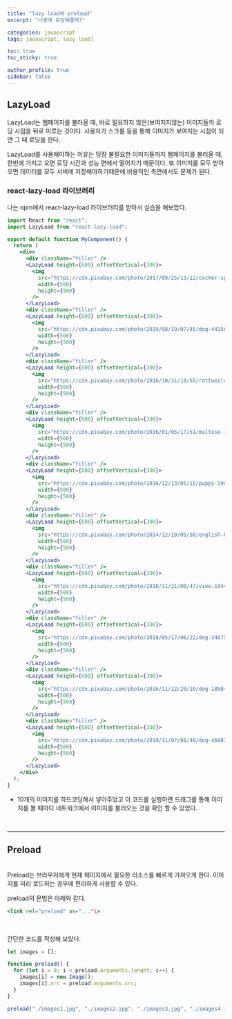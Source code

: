 ```yaml
---
title: "lazy load와 preload"
excerpt: "나중에 로딩해줄래?"

categories: javascript
tags: javascript, lazy load]

toc: true
toc_sticky: true

author_profile: true
sidebar: false
---
```


## LazyLoad

LazyLoad는 웹페이지를 불러올 때, 바로 필요하지 않은(보여지지않는) 이미지들의 로딩 시점을 뒤로 미루는 것이다. 사용자가 스크롤 등을 통해 이미지가 보여지는 시점이 되면 그 때 로딩을 한다.

LazyLoad를 사용해야하는 이유는 당장 불필요한 이미지들까지 웹페이지를 불러올 때, 한번에 가지고 오면 로딩 시간과 성능 면에서 떨어지기 때문이다. 또 이미지를 모두 받아오면 데이터를 모두 서버에 저장해야하기때문에 비용적인 측면에서도 문제가 된다.

### react-lazy-load 라이브러리

나는 npm에서 react-lazy-load 라이브러리를 받아서 실습을 해보았다.

```jsx
import React from "react";
import LazyLoad from "react-lazy-load";

export default function MyComponent() {
  return (
    <div>
      <div className="filler" />
      <LazyLoad height={600} offsetVertical={300}>
        <img
          src="https://cdn.pixabay.com/photo/2017/09/25/13/12/cocker-spaniel-2785074_1280.jpg"
          width={500}
          height={500}
        />
      </LazyLoad>
      <div className="filler" />
      <LazyLoad height={600} offsetVertical={300}>
        <img
          src="https://cdn.pixabay.com/photo/2019/08/19/07/45/dog-4415649_1280.jpg"
          width={500}
          height={500}
        />
      </LazyLoad>
      <div className="filler" />
      <LazyLoad height={600} offsetVertical={300}>
        <img
          src="https://cdn.pixabay.com/photo/2016/10/31/14/55/rottweiler-1785760_1280.jpg"
          width={500}
          height={500}
        />
      </LazyLoad>
      <div className="filler" />
      <LazyLoad height={600} offsetVertical={300}>
        <img
          src="https://cdn.pixabay.com/photo/2016/01/05/17/51/maltese-1123016_1280.jpg"
          width={500}
          height={500}
        />
      </LazyLoad>
      <div className="filler" />
      <LazyLoad height={600} offsetVertical={300}>
        <img
          src="https://cdn.pixabay.com/photo/2016/12/13/05/15/puppy-1903313_1280.jpg"
          width={500}
          height={500}
        />
      </LazyLoad>
      <div className="filler" />
      <LazyLoad height={600} offsetVertical={300}>
        <img
          src="https://cdn.pixabay.com/photo/2014/12/10/05/50/english-bulldog-562723__480.jpg"
          width={500}
          height={500}
        />
      </LazyLoad>
      <div className="filler" />
      <LazyLoad height={600} offsetVertical={300}>
        <img
          src="https://cdn.pixabay.com/photo/2016/11/21/00/47/view-1844110__480.jpg"
          width={500}
          height={500}
        />
      </LazyLoad>
      <div className="filler" />
      <LazyLoad height={600} offsetVertical={300}>
        <img
          src="https://cdn.pixabay.com/photo/2018/05/17/06/22/dog-3407906__480.jpg"
          width={500}
          height={500}
        />
      </LazyLoad>
      <div className="filler" />
      <LazyLoad height={600} offsetVertical={300}>
        <img
          src="https://cdn.pixabay.com/photo/2016/11/22/20/10/dog-1850465__480.jpg"
          width={500}
          height={500}
        />
      </LazyLoad>
      <div className="filler" />
      <LazyLoad height={600} offsetVertical={300}>
        <img
          src="https://cdn.pixabay.com/photo/2019/11/07/08/40/dog-4608266__480.jpg"
          width={500}
          height={500}
        />
      </LazyLoad>
    </div>
  );
}
```

- 10개의 이미지를 하드코딩해서 넣어주었고 이 코드를 실행하면 드래그를 통해 이미지를 볼 때마다 네트워크에서 이미지를 불러오는 것을 확인 할 수 있었다.

<br>

---

## Preload

<br>
Preload는 브라우저에게 현재 페이지에서 필요한 리소스를 빠르게 가져오게 한다. 이미지를 미리 로드하는 경우에 편리하게 사용할 수 있다.

preload의 문법은 아래와 같다.

```jsx
<link rel="preload" as="..."\>
```

<br>

간단한 코드를 작성해 보았다.

```jsx
let images = [];

function preload() {
  for (let i = 0; i < preload.arguments.lenght; i++) {
    images[i] = new Image();
    images[i].src = preload.arguments.src;
  }
}

preload("./images1.jpg", "./images2.jpg", "./images3.jpg", "./images4.jpg");
```
